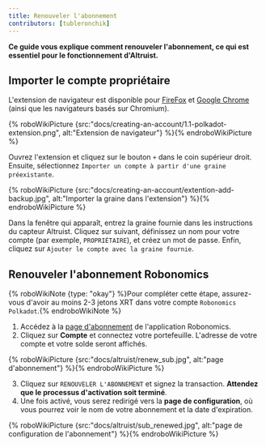 ```yaml
---
title: Renouveler l'abonnement
contributors: [tubleronchik]
---
```


**Ce guide vous explique comment renouveler l'abonnement, ce qui est essentiel pour le fonctionnement d'Altruist.**

## Importer le compte propriétaire

L'extension de navigateur est disponible pour [FireFox](https://addons.mozilla.org/en-US/firefox/addon/polkadot-js-extension) et [Google Chrome](https://chrome.google.com/webstore/detail/polkadot%7Bjs%7D-extension/mopnmbcafieddcagagdcbnhejhlodfdd?hl=en) (ainsi que les navigateurs basés sur Chromium).

{% roboWikiPicture {src:"docs/creating-an-account/1.1-polkadot-extension.png", alt:"Extension de navigateur"} %}{% endroboWikiPicture %}

Ouvrez l'extension et cliquez sur le bouton `+` dans le coin supérieur droit. Ensuite, sélectionnez `Importer un compte à partir d'une graine préexistante`.

{% roboWikiPicture {src:"docs/creating-an-account/extention-add-backup.jpg", alt:"Importer la graine dans l'extension"} %}{% endroboWikiPicture %}

Dans la fenêtre qui apparaît, entrez la graine fournie dans les instructions du capteur Altruist. Cliquez sur suivant, définissez un nom pour votre compte (par exemple, `PROPRIÉTAIRE`), et créez un mot de passe. Enfin, cliquez sur `Ajouter le compte avec la graine fournie`.

## Renouveler l'abonnement Robonomics

{% roboWikiNote {type: "okay"} %}Pour compléter cette étape, assurez-vous d'avoir au moins 2-3 jetons XRT dans votre compte `Robonomics Polkadot`.{% endroboWikiNote %}

1) Accédez à la [page d'abonnement](https://robonomics.app/#/rws-buy) de l'application Robonomics. 
2) Cliquez sur **Compte** et connectez votre portefeuille. L'adresse de votre compte et votre solde seront affichés.

{% roboWikiPicture {src:"docs/altruist/renew_sub.jpg", alt:"page d'abonnement"} %}{% endroboWikiPicture %}

3) Cliquez sur `RENOUVELER L'ABONNEMENT` et signez la transaction. **Attendez que le processus d'activation soit terminé**. 
4) Une fois activé, vous serez redirigé vers la **page de configuration**, où vous pourrez voir le nom de votre abonnement et la date d'expiration.

{% roboWikiPicture {src:"docs/altruist/sub_renewed.jpg", alt:"page de configuration de l'abonnement"} %}{% endroboWikiPicture %}